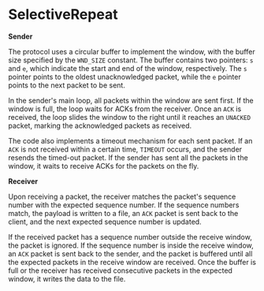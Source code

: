 # SelectiveRepeat

**Sender**

The protocol uses a circular buffer to implement the window, with the buffer size specified by the `WND_SIZE` constant. The buffer contains two pointers: `s` and `e`, which indicate the start and end of the window, respectively. The `s` pointer points to the oldest unacknowledged packet, while the `e` pointer points to the next packet to be sent.

In the sender's main loop, all packets within the window are sent first. If the window is full, the loop waits for ACKs from the receiver. Once an `ACK` is received, the loop slides the window to the right until it reaches an `UNACKED` packet, marking the acknowledged packets as received.

The code also implements a timeout mechanism for each sent packet. If an `ACK` is not received within a certain time, `TIMEOUT` occurs, and the sender resends the timed-out packet. If the sender has sent all the packets in the window, it waits to receive ACKs for the packets on the fly.

**Receiver**

Upon receiving a packet, the receiver matches the packet's sequence number with the expected sequence number. If the sequence numbers match, the payload is written to a file, an `ACK` packet is sent back to the client, and the next expected sequence number is updated.

If the received packet has a sequence number outside the receive window, the packet is ignored. If the sequence number is inside the receive window, an `ACK` packet is sent back to the sender, and the packet is buffered until all the expected packets in the receive window are received. Once the buffer is full or the receiver has received consecutive packets in the expected window, it writes the data to the file. 

